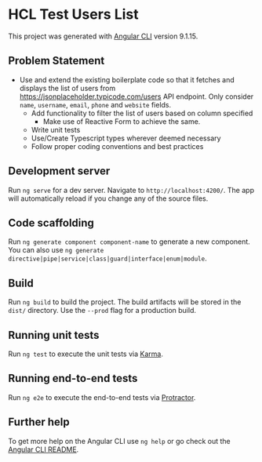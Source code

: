 # HCL Test Users List

This project was generated with [Angular CLI](https://github.com/angular/angular-cli) version 9.1.15.

## Problem Statement
- Use and extend the existing boilerplate code so that it fetches and displays the list of users from https://jsonplaceholder.typicode.com/users API endpoint. Only consider `name`, `username`, `email`, `phone` and `website` fields.
   - Add functionality to filter the list of users based on column specified
      - Make use of Reactive Form to achieve the same.
   - Write unit tests
   - Use/Create Typescript types wherever deemed necessary
   - Follow proper coding conventions and best practices

## Development server

Run `ng serve` for a dev server. Navigate to `http://localhost:4200/`. The app will automatically reload if you change any of the source files.

## Code scaffolding

Run `ng generate component component-name` to generate a new component. You can also use `ng generate directive|pipe|service|class|guard|interface|enum|module`.

## Build

Run `ng build` to build the project. The build artifacts will be stored in the `dist/` directory. Use the `--prod` flag for a production build.

## Running unit tests

Run `ng test` to execute the unit tests via [Karma](https://karma-runner.github.io).

## Running end-to-end tests

Run `ng e2e` to execute the end-to-end tests via [Protractor](http://www.protractortest.org/).

## Further help

To get more help on the Angular CLI use `ng help` or go check out the [Angular CLI README](https://github.com/angular/angular-cli/blob/master/README.md).
